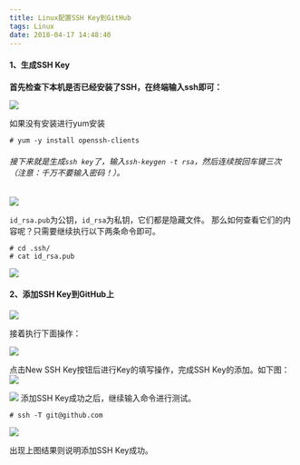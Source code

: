 ```yaml
---
title: Linux配置SSH Key到GitHub
tags: Linux
date: 2018-04-17 14:48:40
---
```

#### 1、生成SSH Key
**首先检查下本机是否已经安装了SSH，在终端输入ssh即可：**

![](/yilia-plus-demo/images/2743275-d5ee041fc6a3b53e.png)

如果没有安装进行yum安装

<!--more-->
```shell
# yum -y install openssh-clients
```

###### 接下来就是生成`ssh key`了，输入`ssh-keygen -t rsa`，然后连续按回车键三次（注意：千万不要输入密码！）。
![](/yilia-plus-demo/images/2743275-7398d3f9f1eef72c.png)

`id_rsa.pub`为公钥，`id_rsa`为私钥，它们都是隐藏文件。
那么如何查看它们的内容呢？只需要继续执行以下两条命令即可。

```shell
# cd .ssh/
# cat id_rsa.pub
```
![](/yilia-plus-demo/images/2743275-2c142d50f896e48b.png)

#### 2、添加SSH Key到GitHub上
![](/yilia-plus-demo/images/2743275-062ea02946eb9af5.png)

接着执行下面操作：

![](/yilia-plus-demo/images/2743275-d2a6a8697131e8d7.png)

点击New SSH Key按钮后进行Key的填写操作，完成SSH Key的添加。如下图：
![](/yilia-plus-demo/images/2743275-1a8f4cd790d9d667.png)

![](/yilia-plus-demo/images/2743275-cdbdf7fd81c8ac11.png)
添加SSH Key成功之后，继续输入命令进行测试。

```shell
# ssh -T git@github.com
```

![](/yilia-plus-demo/images/2743275-5310d1ab738cb79a.png)

出现上图结果则说明添加SSH Key成功。
